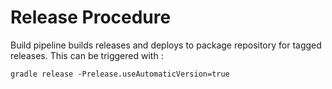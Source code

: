 # Release Procedure

Build pipeline builds releases and deploys to package repository for tagged 
releases. This can be triggered with :

    gradle release -Prelease.useAutomaticVersion=true     